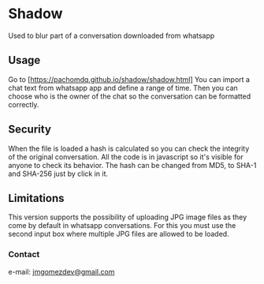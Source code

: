 # Shadow
Used to blur part of a conversation downloaded from whatsapp

## Usage
Go to [https://pachomdq.github.io/shadow/shadow.html]
You can import a chat text from whatsapp app and define a range of time. Then you can choose who is the owner of the chat so the conversation can be formatted correctly.

## Security
When the file is loaded a hash is calculated so you can check the integrity of the original conversation. All the code is in javascript so it's visible for anyone to check its behavior. The hash can be changed from MD5, to SHA-1 and SHA-256 just by click in it.

## Limitations
This version supports the possibility of uploading JPG image files as they come by default in whatsapp conversations. For this you must use the second input box where multiple JPG files are allowed to be loaded.

### Contact
e-mail: jmgomezdev@gmail.com
